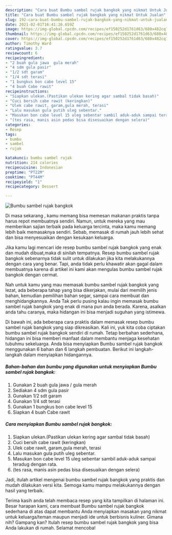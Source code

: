 ```yaml
---
description: "Cara buat Bumbu sambel rujak bangkok yang nikmat Untuk Jualan"
title: "Cara buat Bumbu sambel rujak bangkok yang nikmat Untuk Jualan"
slug: 192-cara-buat-bumbu-sambel-rujak-bangkok-yang-nikmat-untuk-jualan
date: 2021-02-01T16:41:26.659Z
image: https://img-global.cpcdn.com/recipes/ef150252d1761d63/680x482cq70/bumbu-sambel-rujak-bangkok-foto-resep-utama.jpg
thumbnail: https://img-global.cpcdn.com/recipes/ef150252d1761d63/680x482cq70/bumbu-sambel-rujak-bangkok-foto-resep-utama.jpg
cover: https://img-global.cpcdn.com/recipes/ef150252d1761d63/680x482cq70/bumbu-sambel-rujak-bangkok-foto-resep-utama.jpg
author: Timothy Ward
ratingvalue: 3.7
reviewcount: 6
recipeingredient:
- "2 buah gula jawa  gula merah"
- "4 sdm gula pasir"
- "1/2 sdt garam"
- "1/4 sdt terasi"
- "1 bungkus bon cabe level 15"
- "4 buah Cabe rawit"
recipeinstructions:
- "Siapkan ulekan.(Pastikan ulekan kering agar sambal tidak basah)"
- "Cuci bersih cabe rawit (keringkan)"
- "Ulek cabe rawit, garam,gula merah, terasi"
- "Lalu masukan gula putih uleg sebentar."
- "Masukan bon cabe level 15 uleg sebentar sambil aduk-aduk sampai teradug dengan rata."
- "(tes rasa, manis asin pedas bisa disesuaikan dengan selera)"
categories:
- Resep
tags:
- bumbu
- sambel
- rujak

katakunci: bumbu sambel rujak 
nutrition: 214 calories
recipecuisine: Indonesian
preptime: "PT22M"
cooktime: "PT44M"
recipeyield: "1"
recipecategory: Dessert

---
```



![Bumbu sambel rujak bangkok](https://img-global.cpcdn.com/recipes/ef150252d1761d63/680x482cq70/bumbu-sambel-rujak-bangkok-foto-resep-utama.jpg)

Di masa  sekarang , kamu memang bisa memesan makanan praktis tanpa harus repot membuatnya sendiri. Namun, untuk mereka yang mau memberikan sajian terbaik pada keluarga tercinta, maka kamu memang lebih baik memasaknya sendiri. Sebab, memasak di rumah jauh lebih sehat dan bisa menyesuaikan dengan kesukaan keluarga.

Jika kamu lagi mencari ide resep bumbu sambel rujak bangkok yang enak dan mudah dibuat,maka di sinilah tempatnya. Resep bumbu sambel rujak bangkok  sebenarnya tidak sulit untuk dilakukan jika kita melakukannya dengan cara yang benar. Tapi, anda tidak perlu khawatir akan gagal dalam membuatnya 
karena di artikel ini kami akan mengulas bumbu sambel rujak bangkok dengan cermat.  



Nah untuk kamu yang mau memasak bumbu sambel rujak bangkok yang lezat, ada beberapa tahap yang bisa dikerjakan, mulai dari memilih jenis bahan, kemudian pemilihan bahan segar, sampai cara membuat dan menghidangkannya. Anda Tak perlu pusing kalau ingin memasak bumbu sambel rujak bangkok yang enak di mana pun anda berada. Karena, asalkan anda  tahu caranya, maka hidangan ini bisa menjadi suguhan yang istimewa.

Di bawah ini, ada beberapa cara praktis  dalam memasak resep bumbu sambel rujak bangkok yang siap dikreasikan. Kali ini, yuk kita coba ciptakan bumbu sambel rujak bangkok sendiri di rumah. Tetap berbahan sederhana, hidangan ini bisa memberi manfaat dalam membantu menjaga kesehatan tubuhmu sekeluarga. Anda bisa menyiapkan Bumbu sambel rujak bangkok menggunakan 6 bahan dan 6 langkah pembuatan. Berikut ini langkah-langkah dalam menyiapkan hidangannya.

<!--inarticleads1-->

##### Bahan-bahan dan bumbu yang digunakan untuk menyiapkan Bumbu sambel rujak bangkok:

1. Gunakan 2 buah gula jawa / gula merah
1. Sediakan 4 sdm gula pasir
1. Gunakan 1/2 sdt garam
1. Gunakan 1/4 sdt terasi
1. Gunakan 1 bungkus bon cabe level 15
1. Siapkan 4 buah Cabe rawit




<!--inarticleads2-->

##### Cara menyiapkan Bumbu sambel rujak bangkok:

1. Siapkan ulekan.(Pastikan ulekan kering agar sambal tidak basah)
1. Cuci bersih cabe rawit (keringkan)
1. Ulek cabe rawit, garam,gula merah, terasi
1. Lalu masukan gula putih uleg sebentar.
1. Masukan bon cabe level 15 uleg sebentar sambil aduk-aduk sampai teradug dengan rata.
1. (tes rasa, manis asin pedas bisa disesuaikan dengan selera)




Jadi, itulah artikel mengenai  bumbu sambel rujak bangkok  yang praktis dan mudah dilakukan versi kita. Semoga kamu mampu melakukannya dengan hasil yang terbaik. 

Terima kasih anda telah membaca resep yang kita tampilkan di halaman ini. Besar harapan kami, cara membuat  Bumbu sambel rujak bangkok sederhana di atas dapat membantu Anda menyiapkan masakan yang nikmat untuk keluarga/teman maupun menjadi ide untuk berbisnis kuliner. Gimana nih? Gampang kan? Itulah resep bumbu sambel rujak bangkok yang bisa Anda lakukan di rumah. Selamat mencoba!

